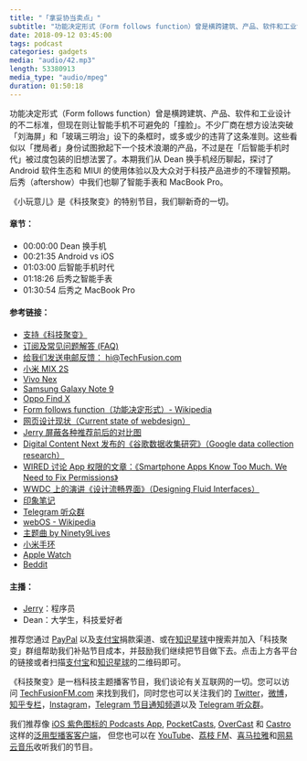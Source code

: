 ```yaml
---
title: "「拿妥协当卖点」"
subtitle: "功能决定形式（Form follows function）曾是横跨建筑、产品、软件和工业设计的不二标准，但现在则让智能手机不可避免的「撞脸」。不少厂商在想方设法突破「刘海屏」和「玻璃三明治」设下的条框时，或多或少的违背了这条准则。这些看似以「搅局者」身份试图掀起下一个技术浪潮的产品，不过是在「后智能手机时代」被过度包装的旧想法罢了。本期我们从 Dean 换手机经历聊起，探讨了 Android 软件生态和 MIUI 的使用体验以及大众对于科技产品进步的不理智预期。后秀（aftershow）中我们也聊了智能手表和 MacBook Pro。"
date: 2018-09-12 03:45:00
tags: podcast
categories: gadgets
media: "audio/42.mp3"
length: 53380913 
media_type: "audio/mpeg"
duration: 01:50:18
---
```


功能决定形式（Form follows function）曾是横跨建筑、产品、软件和工业设计的不二标准，但现在则让智能手机不可避免的「撞脸」。不少厂商在想方设法突破「刘海屏」和「玻璃三明治」设下的条框时，或多或少的违背了这条准则。这些看似以「搅局者」身份试图掀起下一个技术浪潮的产品，不过是在「后智能手机时代」被过度包装的旧想法罢了。本期我们从 Dean 换手机经历聊起，探讨了 Android 软件生态和 MIUI 的使用体验以及大众对于科技产品进步的不理智预期。后秀（aftershow）中我们也聊了智能手表和 MacBook Pro。

《小玩意儿》是《科技聚变》的特别节目，我们聊新奇的一切。

#### 章节：

- 00:00:00 Dean 换手机
- 00:21:35 Android vs iOS
- 01:03:00 后智能手机时代
- 01:18:26 后秀之智能手表
- 01:30:54 后秀之 MacBook Pro


#### 参考链接：

- [支持《科技聚变》](https://techfusionfm.com/donate)
- [订阅及常见问题解答 (FAQ)](https://techfusionfm.com/faq)
- [给我们发送电邮反馈： hi@TechFusion.com](mailto:hi@techfusionfm.com)
- [小米 MIX 2S](https://www.mi.com/mix2s/)
- [Vivo Nex](https://www.vivo.com.cn/vivo/nex/)
- [Samsung Galaxy Note 9](https://www.samsung.com/cn/smartphones/galaxy-note9/)
- [Oppo Find X](https://www.oppo.com/cn/product/findx/index.html)
- [Form follows function（功能决定形式）- Wikipedia](https://en.wikipedia.org/wiki/Form_follows_function)
- [网页设计现状（Current state of webdesign）](http://fczbkk.com/current-state-of-webdesign/)
- [Jerry 屏蔽各种推荐前后的对比图](https://t.me/JerryZhang/100)
- [Digital Content Next 发布的《谷歌数据收集研究》（Google data collection research）](https://digitalcontentnext.org/blog/2018/08/21/google-data-collection-research/)
- [WIRED 讨论 App 权限的文章：《Smartphone Apps Know Too Much. We Need to Fix Permissions》](https://www.wired.com/story/app-permissions/)
- [WWDC 上的演讲《设计流畅界面》（Designing Fluid Interfaces）](https://developer.apple.com/videos/play/wwdc2018/803/)
- [印象笔记](https://evernote.com/intl/zh-cn/)
- [Telegram 听众群](https://t.me/TechFusionChat)
- [webOS - Wikipedia](https://en.wikipedia.org/wiki/WebOS)
- [主题曲 by Ninety9Lives](http://99l.tv/BleedingThroughYU)
- [小米手环](https://www.mi.com/shouhuan/)
- [Apple Watch](https://www.apple.com/cn/watch/)
- [Beddit](https://www.beddit.com)

#### 主播：

- [Jerry](https://twitter.com/jerryfzhang)：程序员
- Dean：大学生，科技爱好者

推荐您通过 [PayPal](https://paypal.me/techfusionfm/5) 以及[支付宝](HTTPS://QR.ALIPAY.COM/FKX09288AJOENI0MVZXM12)捐款渠道、或在[知识星球](https://www.xiaomiquan.com)中搜索并加入「科技聚变」群组帮助我们补贴节目成本，并鼓励我们继续把节目做下去。点击上方各平台的链接或者扫描[支付宝](https://techfusionfm.com/images/QR.JPG)和[知识星球](https://t.zsxq.com/IEmEM3f)的二维码即可。

《科技聚变》是一档科技主题播客节目，我们谈论有关互联网的一切。您可以访问 [TechFusionFM.com](https://TechFusionFM.com) 来找到我们，同时您也可以关注我们的 [Twitter](http://twitter.com/TechFusionFM)，[微博](http://weibo.com/TechFusionFM)，[知乎专栏](https://zhuanlan.zhihu.com/TechFusion)，[Instagram](http://instagram.com/TechFusionFM)，[Telegram 节目通知频道](https://t.me/TechFusionFM)以及 [Telegram 听众群](https://t.me/TechFusionChat)。

我们推荐像 [iOS 紫色图标的 Podcasts App](https://itunes.apple.com/cn/podcast/id1202658654), [PocketCasts](http://pca.st/podcast/28fcd200-cc7c-0134-10da-25324e2a541d), [OverCast](https://overcast.fm) 和 [Castro](http://supertop.co/castro/) 这样的[泛用型播客客户端](https://techfusionfm.com/faq)， 但您也可以在 [YouTube](https://www.youtube.com/channel/UC6uvHf21Tjm5lepw6P2Ki-Q)、[荔枝 FM](https://www.lizhi.fm/1494013/)、[喜马拉雅](http://www.ximalaya.com/72456289/album/6648521)和[网易云音乐](http://music.163.com/#/djradio?id=347498120)收听我们的节目。
